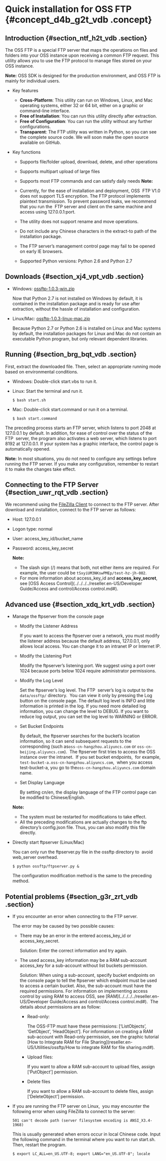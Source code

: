 # Quick installation for OSS FTP {#concept_d4b_g2t_vdb .concept}

## Introduction {#section_ntf_h2t_vdb .section}

The OSS FTP is a special FTP server that maps the operations on files and folders into your OSS instance upon receiving a common FTP request. This utility allows you to use the FTP protocol to manage files stored on your OSS instance.

**Note:** OSS SDK is designed for the production environment, and OSS FTP is mainly for individual users.

-   Key features
    -   **Cross-Platform**: This utility can run on Windows, Linux, and Mac operating systems, either 32 or 64 bit, either on a graphic or command-line interface.
    -   **Free of Installation**: You can run this utility directly after extraction.
    -   **Free of Configuration**: You can run the utility without any further configurations.
    -   **Transparent**: The FTP utility was written in Python, so you can see the complete source code. We will soon make the open source available on GitHub.
-   Key functions

    -   Supports file/folder upload, download, delete, and other operations
    -   Supports multipart upload of large files
    -   Supports most FTP commands and can satisfy daily needs
    **Note:** 

    -   Currently, for the ease of installation and deployment, OSS  FTP V1.0 does not support TLS encryption. The FTP protocol implements plaintext transmission. To prevent password leaks, we recommend that you run the  FTP server and client on the same machine and access using 127.0.0.1:port.
    -   The utility does not support rename and move operations.
    -   Do not include any Chinese characters in the extract-to path of the installation package.
    -   The FTP server’s management control page may fail to be opened on early IE browsers.
    -   Supported Python versions: Python 2.6 and Python 2.7

## Downloads {#section_xj4_vpt_vdb .section}

-   Windows: [ossftp-1.0.3-win.zip](http://gosspublic.alicdn.com/ossftp/ossftp-1.0.3-win.zip)

    Now that Python 2.7 is not installed on Windows by default, it is contained in the installation package and is ready for use after extraction, without the hassle of installation and configuration.

-   Linux/Mac: [ossftp-1.0.3-linux-mac.zip](http://gosspublic.alicdn.com/ossftp/ossftp-1.0.3-linux-mac.zip)

    Because Python 2.7 or Python 2.6 is installed on Linux and Mac systems by default, the installation packages for Linux and Mac do not contain an executable Python program, but only relevant dependent libraries.


## Running {#section_brg_bqt_vdb .section}

First, extract the downloaded file. Then, select an appropriate running mode based on environmental conditions.

-   Windows: Double-click start.vbs to run it.
-   Linux: Start the terminal and run it.

    ```
    $ bash start.sh
    ```

-   Mac: Double-click start.command or run it on a terminal.

    ```
    $ bash start.command
    ```


The preceding process starts an FTP server, which listens to port 2048 at 127.0.0.1 by default. In addition, for ease of control over the status of the FTP  server, the program also activates a web server, which listens to port 8192 at 127.0.0.1. If your system has a graphic interface, the control page is automatically opened.

**Note:** In most situations, you do not need to configure any settings before running the FTP server. If you make any configuration, remember to restart it to make the changes take effect.

## Connecting to the FTP Server {#section_uwr_rqt_vdb .section}

We recommend using the [FileZilla Client](https://filezilla-project.org/?spm=a2c4g.11186623.2.6.bqHidZ) to connect to the FTP server. After download and installation, connect to the FTP server as follows:

-   Host: 127.0.0.1
-   Logon type: normal
-   User: access\_key\_id/bucket\_name
-   Password: access\_key\_secret

    **Note:** 

    -   The slash sign \(/\) means that both, not either items are required. For example, the user could be `tSxyiUM3NKswPMEp/test-hz-jh-002`.
    -   For more information about access\_key\_id and **access\_key\_secret**, see [OSS Access Control](../../../../reseller.en-US/Developer Guide/Access and control/Access control.md#).

## Advanced use {#section_xdq_krt_vdb .section}

-   Manage the ftpserver from the console page

    -   Modify the Listener Address

        If you want to access the ftpserver over a network, you must modify the listener address because the default address, 127.0.0.1, only allows local access. You can change it to an intranet IP or Internet IP.

    -   Modify the Listening Port 

        Modify the ftpserver’s listening port. We suggest using a port over 1024 because ports below 1024 require administrator permissions.

    -   Modify the Log Level

        Set the ftpserver’s log level. The FTP  server’s log is output to the `data/ossftp/` directory.  You can view it only by pressing the Log button on the console page. The default log level is INFO and little information is printed in the log. If you need more detailed log information, you can change the level to DEBUG. If you want to reduce log output, you can set the log level to WARNING or ERROR.

    -   Set Bucket Endpoints

        By default, the ftpserver searches for the bucket’s location information, so it can send subsequent requests to the corresponding \(such as`oss-cn-hangzhou.aliyuncs.com` or `oss-cn-beijing.aliyuncs.com`\).  The ftpserver first tries to access the OSS instance over the intranet.  If you set bucket endpoints,  for example, `test-bucket-a.oss-cn-hangzhou.aliyuncs.com`,  when you access test-bucket-a, you go to the`oss-cn-hangzhou.aliyuncs.com` domain name.

    -   Set Display Language 

        By setting cn/en, the display language of the FTP control page can be modified to Chinese/English.

    **Note:** 

    -   The system must be restarted for modifications to take effect.
    -   All the preceding modifications are actually changes to the ftp directory’s config.json file. Thus, you can also modify this file directly.
-   Directly start ftpserver \(Linux/Mac\)

    You can only run the ftpserver.py file in the ossftp directory to  avoid web\_server overhead.

    ```
    $ python ossftp/ftpserver.py &
    ```

    The configuration modification method is the same to the preceding method.


## Potential problems {#section_g3r_zrt_vdb .section}

-   If you encounter an error when connecting to the FTP server.

    The error may be caused by two possible causes:

    -   There may be an error in the entered access\_key\_id or access\_key\_secret.

        Solution: Enter the correct information and try again.

    -   The used access\_key information may be a RAM sub-account access\_key for a sub-account without list buckets permission.

        Solution: When using a sub-account, specify bucket endpoints on the console page to tell the ftpserver which endpoint must be used to access a certain bucket. Also, the sub-account must have the required permissions. For information on implementing access control by using RAM to access OSS, see [RAM](../../../../reseller.en-US/Developer Guide/Access and control/Access control.md#).  The details about permissions are as follow:

        -   Read-only: 

            The OSS-FTP must have these permissions: \[‘ListObjects’, ‘GetObject’, ‘HeadObject’\]. For information on creating a RAM sub-account with Read-only permission, see the graphic tutorial [How to Integrate RAM for File Sharing](reseller.en-US/Utilities/ossftp/How to integrate RAM for file sharing.md#).

        -   Upload files: 

            If you want to allow a RAM sub-account to upload files, assign \[‘PutObject’\] permission.

        -   Delete files

            If you want to allow a RAM sub-account to delete files, assign \[‘DeleteObject’\] permission.

-   If you are running the FTP server on Linux,  you may encounter the following error when using FileZilla to connect to the server:

    ```
    501 can't decode path (server filesystem encoding is ANSI_X3.4-1968)
    ```

    This is usually generated when errors occur in local Chinese code. Input the following command in the terminal where you want to run start.sh. Then, restart the program.

    ```
    $ export LC_ALL=en_US.UTF-8; export LANG="en_US.UTF-8"; locale
    ```


